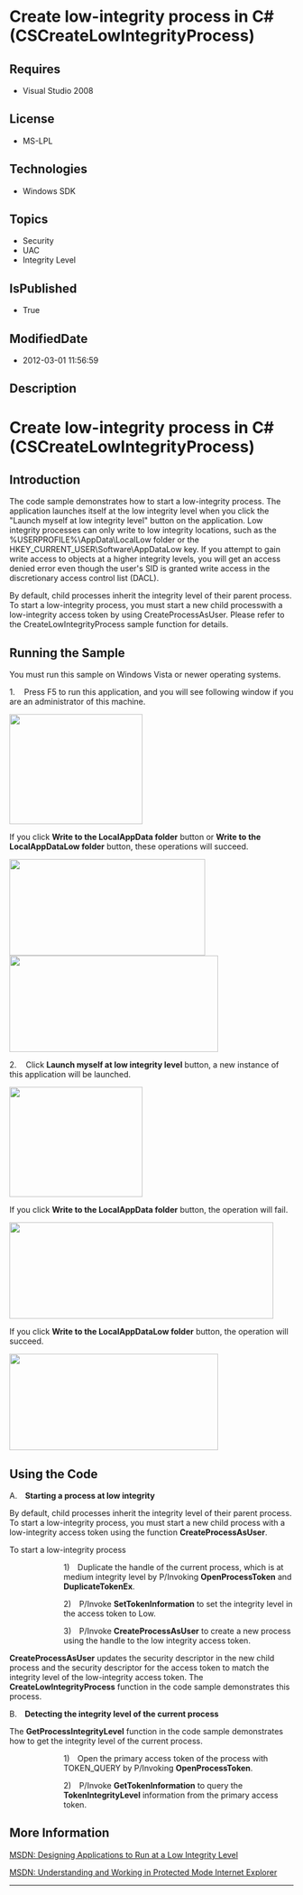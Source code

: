 # Create low-integrity process in C# (CSCreateLowIntegrityProcess)
## Requires
* Visual Studio 2008
## License
* MS-LPL
## Technologies
* Windows SDK
## Topics
* Security
* UAC
* Integrity Level
## IsPublished
* True
## ModifiedDate
* 2012-03-01 11:56:59
## Description

<h1>Create low-integrity process in C# (<span class="SpellE">CSCreateLowIntegrityProcess</span>)<span style="">
</span></h1>
<h2>Introduction</h2>
<p class="MsoNormal"><span style="">The code sample demonstrates how to start a low-integrity process. The application launches itself at the low integrity level when you click the &quot;Launch myself at low integrity level&quot; button on the application.
 Low integrity processes can only write to low integrity locations, such as the %USERPROFILE%\AppData\LocalLow folder or the HKEY_CURRENT_USER\Software\AppDataLow key. If you attempt to gain write access to objects at a higher integrity levels, you will get
 an access denied error even though the user's SID is granted write access in the discretionary access control list (DACL).
</span><span style=""></span></p>
<p class="MsoNormal"><span style="">By default, child processes inherit the integrity level of their parent process. To start a low-integrity process, you must start a new child processwith a low-integrity access token by using CreateProcessAsUser. Please
 refer to the CreateLowIntegrityProcess sample function for details.</span><span style="">
</span></p>
<h2>Running the Sample<span style=""> </span></h2>
<p class="MsoNormal"><span style="">You must run this sample on Windows Vista or newer operating systems.
</span></p>
<p class="MsoListParagraphCxSpFirst" style=""><span style=""><span style="">1.<span style="font:7.0pt &quot;Times New Roman&quot;">&nbsp;&nbsp;&nbsp;&nbsp;&nbsp;&nbsp;
</span></span></span><span style="">Press F5 to run this application, and you will see following window if you are an administrator of this machine.
</span></p>
<p class="MsoListParagraphCxSpMiddle"><span style=""><img src="/site/view/file/53365/1/image.png" alt="" width="236" height="195" align="middle">
</span><span style=""></span></p>
<p class="MsoListParagraphCxSpMiddle"><span style=""></span></p>
<p class="MsoListParagraphCxSpMiddle"><span style="">If you click <b style="">Write to the
<span class="SpellE">LocalAppData</span> folder</b> button or <b style="">Write to the
<span class="SpellE">LocalAppDataLow</span> folder</b> button, these operations will succeed.
</span></p>
<p class="MsoListParagraphCxSpMiddle"><span style=""><img src="/site/view/file/53366/1/image.png" alt="" width="347" height="171" align="middle">
<img src="/site/view/file/53367/1/image.png" alt="" width="370" height="171" align="middle">
</span><span style=""></span></p>
<p class="MsoListParagraphCxSpMiddle"><span style=""></span></p>
<p class="MsoListParagraphCxSpMiddle" style=""><span style=""><span style="">2.<span style="font:7.0pt &quot;Times New Roman&quot;">&nbsp;&nbsp;&nbsp;&nbsp;&nbsp;&nbsp;
</span></span></span><span style="">Click <b style="">Launch myself at low integrity level</b> button, a new instance of this application will be launched.
</span></p>
<p class="MsoListParagraphCxSpMiddle"><span style=""><img src="/site/view/file/53368/1/image.png" alt="" width="236" height="195" align="middle">
</span><span style=""></span></p>
<p class="MsoListParagraphCxSpMiddle"><span style=""></span></p>
<p class="MsoListParagraphCxSpMiddle"><span style="">If you click <b style="">Write to the
<span class="SpellE">LocalAppData</span> folder</b> button, the operation will fail.
</span></p>
<p class="MsoListParagraphCxSpMiddle"><span style=""><img src="/site/view/file/53369/1/image.png" alt="" width="468" height="171" align="middle">
</span><span style=""></span></p>
<p class="MsoListParagraphCxSpMiddle"><span style=""></span></p>
<p class="MsoListParagraphCxSpMiddle"><span style="">If you click <b style="">Write to the
<span class="SpellE">LocalAppDataLow</span> folder</b> button, the operation will succeed.
</span></p>
<p class="MsoListParagraphCxSpLast"><span style=""><img src="/site/view/file/53370/1/image.png" alt="" width="370" height="171" align="middle">
</span><span style=""></span></p>
<h2>Using the Code<span style=""> </span></h2>
<p class="MsoNormal"><span style=""></span></p>
<p class="MsoListParagraphCxSpFirst" style=""><span style=""><span style="">A.<span style="font:7.0pt &quot;Times New Roman&quot;">&nbsp;&nbsp;&nbsp;&nbsp;&nbsp;
</span></span></span><b style=""><span style="">Starting a process at low integrity</span></b><span style="">
</span></p>
<p class="MsoListParagraphCxSpMiddle"><span style="">By default, child processes inherit the integrity level of their parent process. To start a low-integrity process, you must start a new child process with a low-integrity access token using the function
<span class="SpellE"><b style="">CreateProcessAsUser</b>.</span> </span></p>
<p class="MsoListParagraphCxSpMiddle"><span style="">To start a low-integrity process
</span></p>
<p class="MsoListParagraphCxSpMiddle" style="margin-left:72.0pt"><span style=""><span style="">1)<span style="font:7.0pt &quot;Times New Roman&quot;">&nbsp;&nbsp;&nbsp;&nbsp;&nbsp;
</span></span></span><span style="">Duplicate the handle of the current process, which is at medium integrity level by P/Invoking
<span class="SpellE"><b style="">OpenProcessToken</b></span> and <span class="SpellE">
<b style="">DuplicateTokenEx</b></span>. </span></p>
<p class="MsoListParagraphCxSpMiddle" style="margin-left:72.0pt"><span style=""><span style="">2)<span style="font:7.0pt &quot;Times New Roman&quot;">&nbsp;&nbsp;&nbsp;&nbsp;&nbsp;
</span></span></span><span style="">P/Invoke <span class="SpellE"><b style="">SetTokenInformation</b></span> to set the integrity level in the access token to Low.
</span></p>
<p class="MsoListParagraphCxSpMiddle" style="margin-left:72.0pt"><span style=""><span style="">3)<span style="font:7.0pt &quot;Times New Roman&quot;">&nbsp;&nbsp;&nbsp;&nbsp;&nbsp;
</span></span></span><span style="">P/Invoke <span class="SpellE"><b style="">CreateProcessAsUser</b></span> to create a new process using the handle to the low integrity access token.
</span></p>
<p class="MsoListParagraphCxSpLast"><span class="SpellE"><b style=""><span style="">CreateProcessAsUser</span></b></span><span style=""> updates the security descriptor in the new child process and the security descriptor for the access token to match the
 integrity level of the low-integrity access token. The <span class="SpellE"><b style="">CreateLowIntegrityProcess</b></span> function in the code sample demonstrates this process.
</span></p>
<p class="MsoNormal"><span style=""></span></p>
<p class="MsoListParagraphCxSpFirst" style=""><span style=""><span style="">B.<span style="font:7.0pt &quot;Times New Roman&quot;">&nbsp;&nbsp;&nbsp;&nbsp;&nbsp;
</span></span></span><b style=""><span style="">Detecting the integrity level of the current process</span></b><span style="">
</span></p>
<p class="MsoListParagraphCxSpMiddle"><span style="">The <span class="SpellE">
<b style="">GetProcessIntegrityLevel</b></span> function in the code sample demonstrates how to get the integrity level of the current process.
</span></p>
<p class="MsoListParagraphCxSpMiddle" style="margin-left:72.0pt"><span style=""><span style="">1)<span style="font:7.0pt &quot;Times New Roman&quot;">&nbsp;&nbsp;&nbsp;&nbsp;&nbsp;
</span></span></span><span style="">Open the primary access token of the process with TOKEN_QUERY by P/Invoking
<span class="SpellE"><b style="">OpenProcessToken</b></span>. </span></p>
<p class="MsoListParagraphCxSpLast" style="margin-left:72.0pt"><span style=""><span style="">2)<span style="font:7.0pt &quot;Times New Roman&quot;">&nbsp;&nbsp;&nbsp;&nbsp;&nbsp;
</span></span></span><span style="">P/Invoke <span class="SpellE"><b style="">GetTokenInformation</b></span> to query the
<span class="SpellE"><b style="">TokenIntegrityLevel</b></span> information from the primary access token.
</span></p>
<h2>More Information<span style=""> </span></h2>
<p class="MsoNormal"><span style=""><a href="http://msdn.microsoft.com/en-us/library/bb625960.aspx">MSDN: Designing Applications to Run at a Low Integrity Level</a></span><span style="">
</span></p>
<p class="MsoNormal"><span style=""><a href="http://msdn.microsoft.com/en-us/library/bb250462(VS.85).aspx">MSDN: Understanding and Working in Protected Mode Internet Explorer</a>
</span></p>
<hr>
<div><a href="http://go.microsoft.com/?linkid=9759640" style="margin-top:3px"><img alt="" src="http://bit.ly/onecodelogo">
</a></div>
